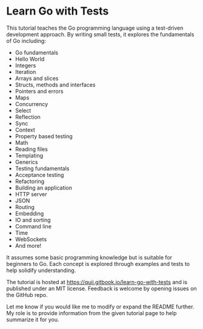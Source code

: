# Learn Go with Tests

This tutorial teaches the Go programming language using a test-driven development approach. By writing small tests, it explores the fundamentals of Go including:

- Go fundamentals 
- Hello World
- Integers
- Iteration
- Arrays and slices
- Structs, methods and interfaces
- Pointers and errors
- Maps
- Concurrency
- Select
- Reflection
- Sync
- Context
- Property based testing
- Math
- Reading files
- Templating
- Generics
- Testing fundamentals
- Acceptance testing
- Refactoring
- Building an application
- HTTP server
- JSON
- Routing
- Embedding
- IO and sorting
- Command line
- Time
- WebSockets
- And more!

It assumes some basic programming knowledge but is suitable for beginners to Go. Each concept is explored through examples and tests to help solidify understanding. 

The tutorial is hosted at https://quii.gitbook.io/learn-go-with-tests and is published under an MIT license. Feedback is welcome by opening issues on the GitHub repo.

Let me know if you would like me to modify or expand the README further. My role is to provide information from the given tutorial page to help summarize it for you.